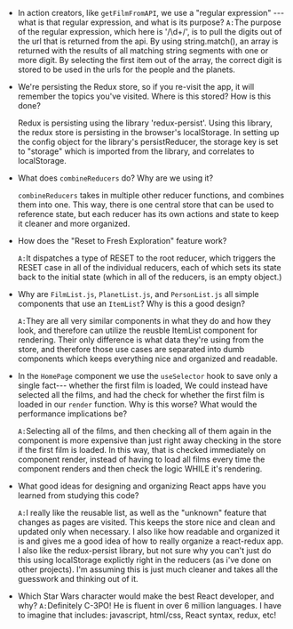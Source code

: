 - In action creators, like `getFilmFromAPI`, we use a "regular expression" ---
  what is that regular expression, and what is its purpose?
  `A:`The purpose of the regular expression, which here is '/\d+/', is to pull the digits out of the url that is returned from the api. By using string.match(), an array is returned with the results of all matching string segments with one or more digit. By selecting the first item out of the array, the correct digit is stored to be used in the urls for the people and the planets.

- We're persisting the Redux store, so if you re-visit the app, it will remember
  the topics you've visited. Where is this stored? How is this done?

  Redux is persisting using the library 'redux-persist'. Using this library, the redux store is persisting in the browser's localStorage. In setting up the config object for the library's persistReducer, the storage key is set to "storage" which is imported from the library, and correlates to localStorage.

- What does `combineReducers` do? Why are we using it?

  `combineReducers` takes in multiple other reducer functions, and combines them into one. This way, there is one central store that can be used to reference state, but each reducer has its own actions and state to keep it cleaner and more organized.

- How does the "Reset to Fresh Exploration" feature work?

  `A:`It dispatches a type of RESET to the root reducer, which triggers the RESET case in all of the individual reducers, each of which sets its state back to the initial state (which in all of the reducers, is an empty object.)

- Why are `FilmList.js`, `PlanetList.js`, and
  `PersonList.js` all simple components that use an `ItemList`? Why is this a good design?

  `A:`They are all very similar components in what they do and how they look, and therefore can utilize the reusble ItemList component for rendering. Their only difference is what data they're using from the store, and therefore those use cases are separated into dumb components which keeps everything nice and organized and readable.

- In the `HomePage` component we use the `useSelector` hook to save only a single fact---
  whether the first film is loaded, We could instead have selected all the
  films, and had the check for whether the first film is loaded in our
  `render` function. Why is this worse? What would the performance implications
  be?

  `A:`Selecting all of the films, and then checking all of them again in the component is more expensive than just right away checking in the store if the first film is loaded. In this way, that is checked immediately on component render, instead of having to load all films every time the component renders and then check the logic WHILE it's rendering.

- What good ideas for designing and organizing React apps have you learned from
  studying this code?

  `A:`I really like the reusable list, as well as the "unknown" feature that changes as pages are visited. This keeps the store nice and clean and updated only when necessary. I also like how readable and organized it is and gives me a good idea of how to really organize a react-redux app. I also like the redux-persist library, but not sure why you can't just do this using localStorage explictly right in the reducers (as i've done on other projects). I'm assuming this is just much cleaner and takes all the guesswork and thinking out of it.

- Which Star Wars character would make the best React developer, and why?
  `A:`Definitely C-3PO! He is fluent in over 6 million languages. I have to imagine that includes: javascript, html/css, React syntax, redux, etc!

